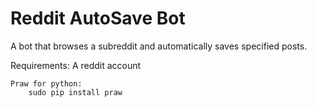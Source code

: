 # Reddit AutoSave Bot
A bot that browses a subreddit and automatically saves specified posts.

Requirements:
    A reddit account

    Praw for python:
        sudo pip install praw
